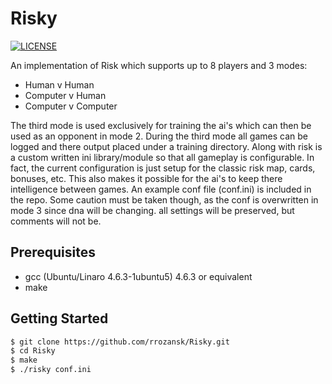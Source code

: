 # Risky

[![LICENSE](https://img.shields.io/badge/LICENSE-MIT-green.svg)](https://github.com/rrozansk/Risky/blob/master/LICENSE.txt)

An implementation of Risk which supports up to 8 players and 3 modes:
- Human v Human
- Computer v Human
- Computer v Computer

The third mode is used exclusively for training the ai's which can then be used as an opponent in mode 2.
During the third mode all games can be logged and there output placed under a training directory.
Along with risk is a custom written ini library/module so that all gameplay is configurable.
In fact, the current configuration is just setup for the classic risk map, cards, bonuses, etc.
This also makes it possible for the ai's to keep there intelligence between games.
An example conf file (conf.ini) is included in the repo. Some caution must be taken though, as the conf
is overwritten in mode 3 since dna will be changing. all settings will be preserved, but comments will not be.

## Prerequisites
- gcc (Ubuntu/Linaro 4.6.3-1ubuntu5) 4.6.3 or equivalent
- make

## Getting Started
```sh
$ git clone https://github.com/rrozansk/Risky.git
$ cd Risky
$ make
$ ./risky conf.ini
```
